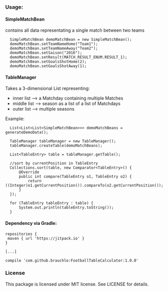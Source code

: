 ### Usage:
#### SimpleMatchBean
contains all data representating a single match between two teams
```
  SimpleMatchBean demoMatchBean = new SimpleMatchBean();
  demoMatchBean.setTeamNameHome("Team1");
  demoMatchBean.setTeamNameAway("Team2");
  demoMatchBean.setSaison("2016");
  demoMatchBean.setResult(MATCH_RESULT_ENUM.RESULT_1);
  demoMatchBean.setGoalsShotHome(2);
  demoMatchBean.setGoalsShotAway(1);
```

#### TableManager
Takes a 3-dimensional List representing:
- inner list --> a Matchday containing multiple Matches
- middle list --> season as a list of a list of Matchdays
- outer list --> multiple seasons

Example:
```
  List<List<List<SimpleMatchBean>>> demoMatchBeans = generateDemoData();

  TableManager tableManager = new TableManager();
  tableManager.createTable(demoMatchBeans);

  List<TableEntry> table = tableManager.getTable();

  //sort by currentPosition in TableEntry
  Collections.sort(table, new Comparator<TableEntry>() {
      @Override
      public int compare(TableEntry o1, TableEntry o2) {
          return ((Integer)o1.getCurrentPosition()).compareTo(o2.getCurrentPosition());
      }
  });

  for (TableEntry tableEntry : table) {
      System.out.println(tableEntry.toString());
  }
```

#### Dependency via Gradle:
```
repositories {
 maven { url 'https://jitpack.io' }
}

[...]

compile 'com.github.brauchle:FootballTableCalculator:1.0.0'
```

### License
This package is licensed under MIT license. See LICENSE for details.